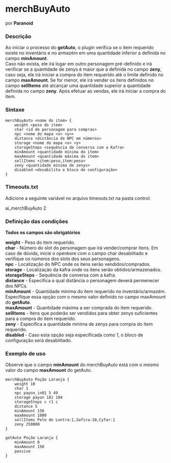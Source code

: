 # merchBuyAuto

por **Paranoid**

### Descrição

Ao iniciar o processo do **getAuto**, o plugin verifica se o item requerido existe no inventário e no armazém em uma quantidade inferior a definida no campo **minAmount**.  
Caso não exista, ele irá logar em outro personagem pré-definido e irá verificar se a quantidade de zenys é maior que a definida no campo **zeny**, caso seja, ele irá iniciar a compra do item requerido até o limite definido no campo **maxAmount**. Se for menor, ele irá vender os itens definidos no campo **sellItems** até alcançar uma quantidade superior a quantidade definida no campo **zeny**. Após efetuar as vendas, ele irá iniciar a compra do item.  



### Sintaxe
```
merchBuyAuto <nome do item> {
	weight <peso do item>
	char <id do personagem para compras>
	npc <nome do mapa <x> <y>>
	distance <distância do NPC em números>
	storage <nome do mapa <x> <y>
	storageSteps <sequência de conversa com a Kafra>
	minAmount <quantidade mínima do item>
	maxAmount <quantidade máxima do item>
	sellItems <item:peso,item:peso>
	zeny <quantidade mínima de zenys>
	disabled <desabilita o bloco de configuração>
}
```

### Timeouts.txt

Adicione a seguinte variável no arquivo timeouts.txt na pasta control:  

ai_merchBuyAuto 2  

### Definição das condições

**Todos os campos são obrigatórios**

**weight** - Peso do item requerido.  
**char** - Número do slot do personagem que irá vender/comprar itens. Em caso de dúvida, inicie o openkore com o campo char desabilitado e verifique os números dos slots dos seus personagens.  
**npc** - Localização do NPC onde os itens serão vendidos/comprados.  
**storage** - Localização da kafra onde os itens serão obtidos/armazenados.  
**storageSteps** - Sequência de conversa com a kafra.  
**distance** - Especifica a qual distância o personagem deverá permenecer dos NPCs.  
**minAmount** - Quantidade mínima do item requerido no inventário/armazém. Especifique essa opção com o mesmo valor definido no campo maxAmount do **getAuto**.  
**maxAmount** - Quantidade máxima a ser comprada do item requerido.  
**sellItems** - Itens que poderão ser vendidos para obter zenys suficientes para a compra do item requerido.  
**zeny** - Especifica a quantidade mínima de zenys para compra do item requerido.  
**disabled** - Caso esta opção seja especificada como 1, o bloco de configuração será desabilitado.  


### Exemplo de uso

Observe que o campo **minAmount** do merchBuyAuto está com o mesmo valor do campo **maxAmount** do getAuto.  

```
merchBuyAuto Poção Laranja {
	weight 10
	char 1
	npc payon_in01 5 49
	storage payon 181 104
	storageSteps c r1 c
	distance 5
	minAmount 150
	maxAmount 1000
	sellItems Pele de Lontra:1,Safira:10,Cyfar:1
	zeny 250000
}
```
```
getAuto Poção Laranja {
	minAmount 0
	maxAmount 150
	passive
}
```

